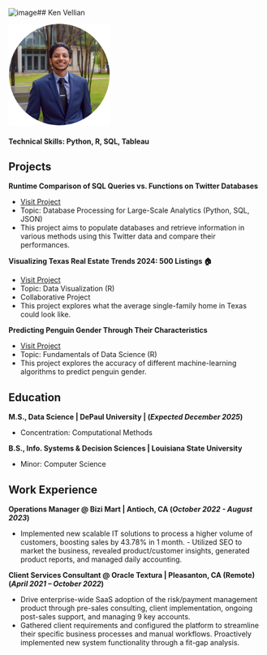 ![image](https://github.com/kvellian/kvellian.github.io/assets/29783528/db09124f-9375-41b4-8da5-c2de486bdd46)## Ken Vellian

<img src="assets/img/headshot_circle_cropped.png" alt="Data Science Portfolio - Ken Vellian" width="200" height="200">

#### Technical Skills: Python, R, SQL, Tableau

## Projects
**Runtime Comparison of SQL Queries vs. Functions on Twitter Databases**
- [Visit Project](https://kvellian.github.io/sql_vs_functions/)
- Topic: Database Processing for Large-Scale Analytics (Python, SQL, JSON)
- This project aims to populate databases and retrieve information in various methods using this Twitter data and compare their performances.

**Visualizing Texas Real Estate Trends 2024: 500 Listings 🏠**
- [Visit Project](https://kvellian.github.io/data_viz/)
- Topic: Data Visualization (R)
- Collaborative Project
- This project explores what the average single-family home in Texas could look like.

**Predicting Penguin Gender Through Their Characteristics**
- [Visit Project](https://kvellian.github.io/ds_fundamentals/)
- Topic: Fundamentals of Data Science (R)
- This project explores the accuracy of different machine-learning algorithms to predict penguin gender.


## Education

**M.S., Data Science | DePaul University | (_Expected December 2025_)**
- Concentration: Computational Methods

**B.S., Info. Systems & Decision Sciences | Louisiana State University**
- Minor: Computer Science

## Work Experience

**Operations Manager @ Bizi Mart | Antioch, CA (_October 2022 - August 2023_)**
- Implemented new scalable IT solutions to process a higher volume of customers, boosting sales by 43.78% in 1 month. - Utilized SEO to market the business, revealed product/customer insights, generated product reports, and managed daily accounting.

**Client Services Consultant @ Oracle Textura | Pleasanton, CA (Remote) (_April 2021 – October 2022_)**
- Drive enterprise-wide SaaS adoption of the risk/payment management product through pre-sales consulting, client implementation, ongoing post-sales support, and managing 9 key accounts.
- Gathered client requirements and configured the platform to streamline their specific business processes and manual workflows. Proactively implemented new system functionality through a fit-gap analysis.

